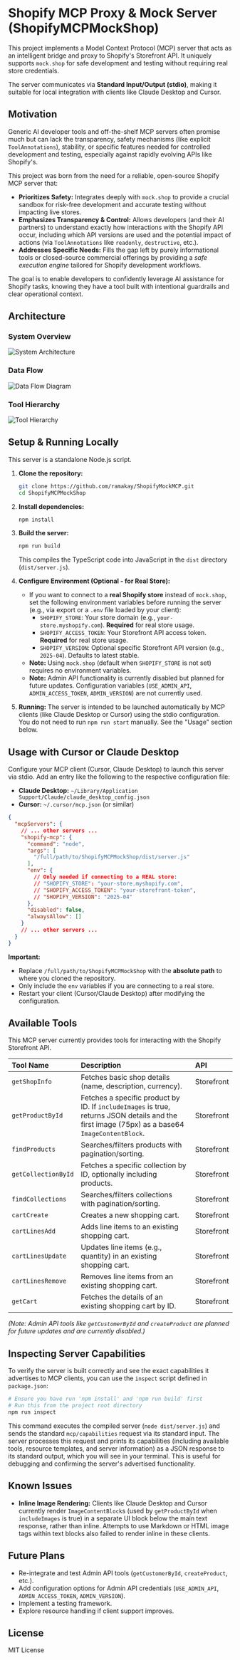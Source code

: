 # Shopify MCP Proxy & Mock Server (ShopifyMCPMockShop)

This project implements a Model Context Protocol (MCP) server that acts as an intelligent bridge and proxy to Shopify's Storefront API. It uniquely supports `mock.shop` for safe development and testing without requiring real store credentials.

The server communicates via **Standard Input/Output (stdio)**, making it suitable for local integration with clients like Claude Desktop and Cursor.
## Motivation
 
Generic AI developer tools and off-the-shelf MCP servers often promise much but can lack the transparency, safety mechanisms (like explicit `ToolAnnotations`), stability, or specific features needed for controlled development and testing, especially against rapidly evolving APIs like Shopify's.
 
This project was born from the need for a reliable, open-source Shopify MCP server that:
 
*   **Prioritizes Safety:** Integrates deeply with `mock.shop` to provide a crucial sandbox for risk-free development and accurate testing without impacting live stores.
*   **Emphasizes Transparency & Control:** Allows developers (and their AI partners) to understand exactly how interactions with the Shopify API occur, including which API versions are used and the potential impact of actions (via `ToolAnnotations` like `readonly`, `destructive`, etc.).
*   **Addresses Specific Needs:** Fills the gap left by purely informational tools or closed-source commercial offerings by providing a *safe execution engine* tailored for Shopify development workflows.
 
The goal is to enable developers to confidently leverage AI assistance for Shopify tasks, knowing they have a tool built with intentional guardrails and clear operational context.

## Architecture

### System Overview
![System Architecture](architecture.png)

### Data Flow
![Data Flow Diagram](dataflow.png)

### Tool Hierarchy
![Tool Hierarchy](tools-hierarchy.png)

## Setup & Running Locally

This server is a standalone Node.js script.

1.  **Clone the repository:**
    ```bash
    git clone https://github.com/ramakay/ShopifyMockMCP.git
    cd ShopifyMCPMockShop
    ```
2.  **Install dependencies:**
    ```bash
    npm install
    ```
3.  **Build the server:**
    ```bash
    npm run build
    ```
    This compiles the TypeScript code into JavaScript in the `dist` directory (`dist/server.js`).
4.  **Configure Environment (Optional - for Real Store):**
    *   If you want to connect to a **real Shopify store** instead of `mock.shop`, set the following environment variables before running the server (e.g., via export or a `.env` file loaded by your client):
        *   `SHOPIFY_STORE`: Your store domain (e.g., `your-store.myshopify.com`). **Required** for real store usage.
        *   `SHOPIFY_ACCESS_TOKEN`: Your Storefront API access token. **Required** for real store usage.
        *   `SHOPIFY_VERSION`: Optional specific Storefront API version (e.g., `2025-04`). Defaults to latest stable.
    *   **Note:** Using `mock.shop` (default when `SHOPIFY_STORE` is not set) requires no environment variables.
    *   **Note:** Admin API functionality is currently disabled but planned for future updates. Configuration variables (`USE_ADMIN_API`, `ADMIN_ACCESS_TOKEN`, `ADMIN_VERSION`) are not currently used.

5.  **Running:** The server is intended to be launched automatically by MCP clients (like Claude Desktop or Cursor) using the stdio configuration. You do not need to run `npm run start` manually. See the "Usage" section below.

## Usage with Cursor or Claude Desktop

Configure your MCP client (Cursor, Claude Desktop) to launch this server via stdio. Add an entry like the following to the respective configuration file:

*   **Claude Desktop:** `~/Library/Application Support/Claude/claude_desktop_config.json`
*   **Cursor:** `~/.cursor/mcp.json` (or similar)

```json
{
  "mcpServers": {
    // ... other servers ...
    "shopify-mcp": {
      "command": "node",
      "args": [
        "/full/path/to/ShopifyMCPMockShop/dist/server.js"
      ],
      "env": {
        // Only needed if connecting to a REAL store:
        // "SHOPIFY_STORE": "your-store.myshopify.com",
        // "SHOPIFY_ACCESS_TOKEN": "your-storefront-token",
        // "SHOPIFY_VERSION": "2025-04"
      },
      "disabled": false,
      "alwaysAllow": []
    }
    // ... other servers ...
  }
}
```

**Important:**
*   Replace `/full/path/to/ShopifyMCPMockShop` with the **absolute path** to where you cloned the repository.
*   Only include the `env` variables if you are connecting to a real store.
*   Restart your client (Cursor/Claude Desktop) after modifying the configuration.

## Available Tools

This MCP server currently provides tools for interacting with the Shopify Storefront API.

| Tool Name           | Description                                                                                   | API        |
| :------------------ | :-------------------------------------------------------------------------------------------- | :--------- |
| `getShopInfo`       | Fetches basic shop details (name, description, currency).                                     | Storefront |
| `getProductById`    | Fetches a specific product by ID. If `includeImages` is true, returns JSON details and the first image (75px) as a base64 `ImageContentBlock`. | Storefront |
| `findProducts`      | Searches/filters products with pagination/sorting.                                            | Storefront |
| `getCollectionById` | Fetches a specific collection by ID, optionally including products.                           | Storefront |
| `findCollections`   | Searches/filters collections with pagination/sorting.                                         | Storefront |
| `cartCreate`        | Creates a new shopping cart.                                                                  | Storefront |
| `cartLinesAdd`      | Adds line items to an existing shopping cart.                                                 | Storefront |
| `cartLinesUpdate`   | Updates line items (e.g., quantity) in an existing shopping cart.                             | Storefront |
| `cartLinesRemove`   | Removes line items from an existing shopping cart.                                            | Storefront |
| `getCart`           | Fetches the details of an existing shopping cart by ID.                                       | Storefront |

*(Note: Admin API tools like `getCustomerById` and `createProduct` are planned for future updates and are currently disabled.)*

## Inspecting Server Capabilities

To verify the server is built correctly and see the exact capabilities it advertises to MCP clients, you can use the `inspect` script defined in `package.json`:

```bash
# Ensure you have run 'npm install' and 'npm run build' first
# Run this from the project root directory
npm run inspect
```

This command executes the compiled server (`node dist/server.js`) and sends the standard `mcp/capabilities` request via its standard input. The server processes this request and prints its capabilities (including available tools, resource templates, and server information) as a JSON response to its standard output, which you will see in your terminal. This is useful for debugging and confirming the server's advertised functionality.

## Known Issues

*   **Inline Image Rendering:** Clients like Claude Desktop and Cursor currently render `ImageContentBlock`s (used by `getProductById` when `includeImages` is true) in a separate UI block below the main text response, rather than inline. Attempts to use Markdown or HTML image tags within text blocks also failed to render inline in these clients.

## Future Plans

*   Re-integrate and test Admin API tools (`getCustomerById`, `createProduct`, etc.).
*   Add configuration options for Admin API credentials (`USE_ADMIN_API`, `ADMIN_ACCESS_TOKEN`, `ADMIN_VERSION`).
*   Implement a testing framework.
*   Explore resource handling if client support improves.

## License

MIT License